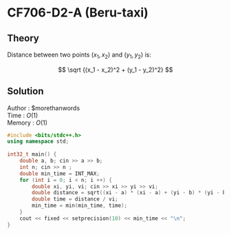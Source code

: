 # CF706-D2-A (Beru-taxi)
## Theory
Distance between two points $(x_1, x_2)$ and $(y_1, y_2)$ is:

$$ \sqrt {(x_1 - x_2)^2 + (y_1 - y_2)^2} $$ 

## Solution
Author : $morethanwords <br>
Time   : $O(1)$ <br>
Memory : $O(1)$
```c++
#include <bits/stdc++.h>
using namespace std;
 
int32_t main() {
    double a, b; cin >> a >> b;
    int n; cin >> n ;
    double min_time = INT_MAX;
    for (int i = 0; i < n; i ++) {
        double xi, yi, vi; cin >> xi >> yi >> vi;
        double distance = sqrt((xi - a) * (xi - a) + (yi - b) * (yi - b));
        double time = distance / vi;
        min_time = min(min_time, time);
    }
    cout << fixed << setprecision(10) << min_time << "\n";
}
```
